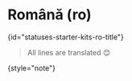 # Română (ro)
{id="statuses-starter-kits-ro-title"}


> All lines are translated 😊
>
{style="note"}
